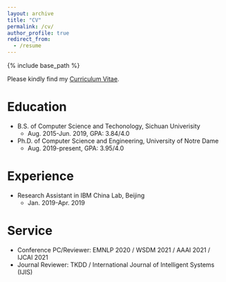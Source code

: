 ```yaml
---
layout: archive
title: "CV"
permalink: /cv/
author_profile: true
redirect_from:
  - /resume
---
```


{% include base_path %}

Please kindly find my [Curriculum Vitae](/files/Wenhao_CV.pdf).

Education
======
* B.S. of Computer Science and Techonology, Sichuan Univerisity
  * Aug. 2015-Jun. 2019, GPA: 3.84/4.0
* Ph.D. of Computer Science and Engineering, University of Notre Dame
  * Aug. 2019-present, GPA: 3.95/4.0

Experience
======
* Research Assistant in IBM China Lab, Beijing
  * Jan. 2019-Apr. 2019

Service
======
* Conference PC/Reviewer: EMNLP 2020 / WSDM 2021 / AAAI 2021 / IJCAI 2021
* Journal Reviewer: TKDD / International Journal of Intelligent Systems (IJIS)

